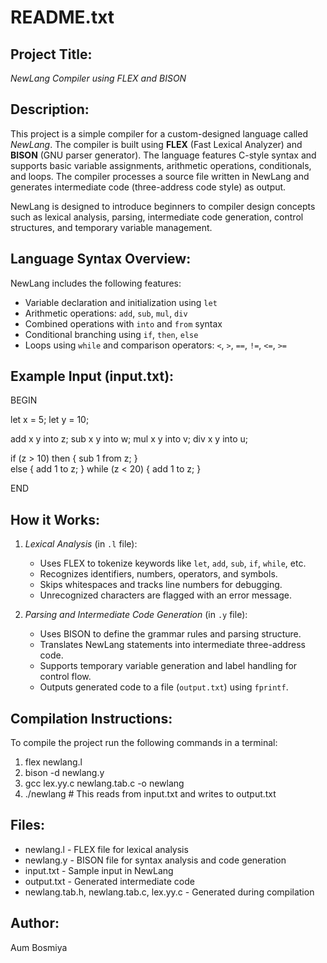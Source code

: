 README.txt
==========

Project Title:
--------------
*NewLang Compiler using FLEX and BISON*

Description:
------------
This project is a simple compiler for a custom-designed language called *NewLang*. The compiler is built using **FLEX** (Fast Lexical Analyzer) and **BISON** (GNU parser generator). The language features C-style syntax and supports basic variable assignments, arithmetic operations, conditionals, and loops. The compiler processes a source file written in NewLang and generates intermediate code (three-address code style) as output.

NewLang is designed to introduce beginners to compiler design concepts such as lexical analysis, parsing, intermediate code generation, control structures, and temporary variable management.

Language Syntax Overview:
-------------------------
NewLang includes the following features:
- Variable declaration and initialization using `let`
- Arithmetic operations: `add`, `sub`, `mul`, `div`
- Combined operations with `into` and `from` syntax
- Conditional branching using `if`, `then`, `else`
- Loops using `while` and comparison operators: `<`, `>`, `==`, `!=`, `<=`, `>=`

Example Input (input.txt):
----------------------------
BEGIN

let x = 5;
let y = 10;

add x y into z;
sub x y into w;
mul x y into v;
div x y into u;

if (z > 10) then {
    sub 1 from z;
}    
else {
    add 1 to z;
}
while (z < 20) {
    add 1 to z;
}

END

How it Works:
-------------
1. *Lexical Analysis* (in `.l` file):
   - Uses FLEX to tokenize keywords like `let`, `add`, `sub`, `if`, `while`, etc.
   - Recognizes identifiers, numbers, operators, and symbols.
   - Skips whitespaces and tracks line numbers for debugging.
   - Unrecognized characters are flagged with an error message.

2. *Parsing and Intermediate Code Generation* (in `.y` file):
   - Uses BISON to define the grammar rules and parsing structure.
   - Translates NewLang statements into intermediate three-address code.
   - Supports temporary variable generation and label handling for control flow.
   - Outputs generated code to a file (`output.txt`) using `fprintf`.

Compilation Instructions:
-------------------------
To compile the project run the following commands in a terminal:
1) flex newlang.l  
2) bison -d newlang.y  
3) gcc lex.yy.c newlang.tab.c -o newlang  
4) ./newlang    # This reads from input.txt and writes to output.txt

Files:
------
- newlang.l - FLEX file for lexical analysis
- newlang.y - BISON file for syntax analysis and code generation
- input.txt - Sample input in NewLang
- output.txt - Generated intermediate code
- newlang.tab.h, newlang.tab.c, lex.yy.c - Generated during compilation

Author:
-------
Aum Bosmiya
